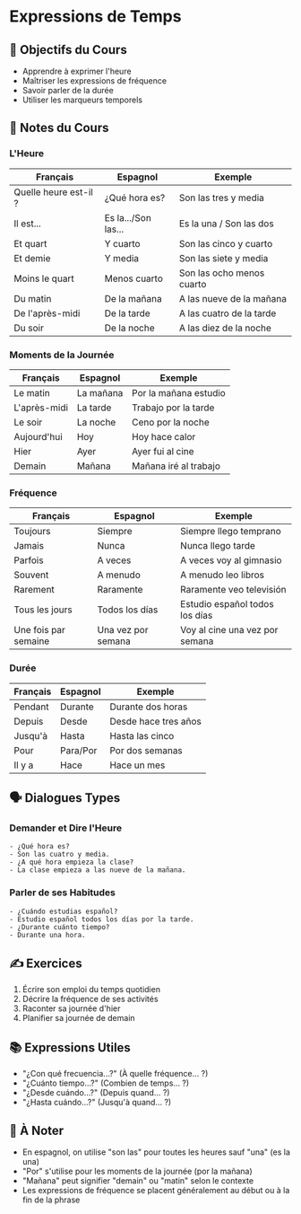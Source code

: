 # Expressions de Temps

## 🎯 Objectifs du Cours
- Apprendre à exprimer l'heure
- Maîtriser les expressions de fréquence
- Savoir parler de la durée
- Utiliser les marqueurs temporels

## 📝 Notes du Cours

### L'Heure
| Français | Espagnol | Exemple |
|----------|----------|----------|
| Quelle heure est-il ? | ¿Qué hora es? | Son las tres y media |
| Il est... | Es la.../Son las... | Es la una / Son las dos |
| Et quart | Y cuarto | Son las cinco y cuarto |
| Et demie | Y media | Son las siete y media |
| Moins le quart | Menos cuarto | Son las ocho menos cuarto |
| Du matin | De la mañana | A las nueve de la mañana |
| De l'après-midi | De la tarde | A las cuatro de la tarde |
| Du soir | De la noche | A las diez de la noche |

### Moments de la Journée
| Français | Espagnol | Exemple |
|----------|----------|----------|
| Le matin | La mañana | Por la mañana estudio |
| L'après-midi | La tarde | Trabajo por la tarde |
| Le soir | La noche | Ceno por la noche |
| Aujourd'hui | Hoy | Hoy hace calor |
| Hier | Ayer | Ayer fui al cine |
| Demain | Mañana | Mañana iré al trabajo |

### Fréquence
| Français | Espagnol | Exemple |
|----------|----------|----------|
| Toujours | Siempre | Siempre llego temprano |
| Jamais | Nunca | Nunca llego tarde |
| Parfois | A veces | A veces voy al gimnasio |
| Souvent | A menudo | A menudo leo libros |
| Rarement | Raramente | Raramente veo televisión |
| Tous les jours | Todos los días | Estudio español todos los días |
| Une fois par semaine | Una vez por semana | Voy al cine una vez por semana |

### Durée
| Français | Espagnol | Exemple |
|----------|----------|----------|
| Pendant | Durante | Durante dos horas |
| Depuis | Desde | Desde hace tres años |
| Jusqu'à | Hasta | Hasta las cinco |
| Pour | Para/Por | Por dos semanas |
| Il y a | Hace | Hace un mes |

## 🗣️ Dialogues Types

### Demander et Dire l'Heure
```español
- ¿Qué hora es?
- Son las cuatro y media.
- ¿A qué hora empieza la clase?
- La clase empieza a las nueve de la mañana.
```

### Parler de ses Habitudes
```español
- ¿Cuándo estudias español?
- Estudio español todos los días por la tarde.
- ¿Durante cuánto tiempo?
- Durante una hora.
```

## ✍️ Exercices
1. Écrire son emploi du temps quotidien
2. Décrire la fréquence de ses activités
3. Raconter sa journée d'hier
4. Planifier sa journée de demain

## 📚 Expressions Utiles
- "¿Con qué frecuencia...?" (À quelle fréquence... ?)
- "¿Cuánto tiempo...?" (Combien de temps... ?)
- "¿Desde cuándo...?" (Depuis quand... ?)
- "¿Hasta cuándo...?" (Jusqu'à quand... ?)

## 📌 À Noter
- En espagnol, on utilise "son las" pour toutes les heures sauf "una" (es la una)
- "Por" s'utilise pour les moments de la journée (por la mañana)
- "Mañana" peut signifier "demain" ou "matin" selon le contexte
- Les expressions de fréquence se placent généralement au début ou à la fin de la phrase
